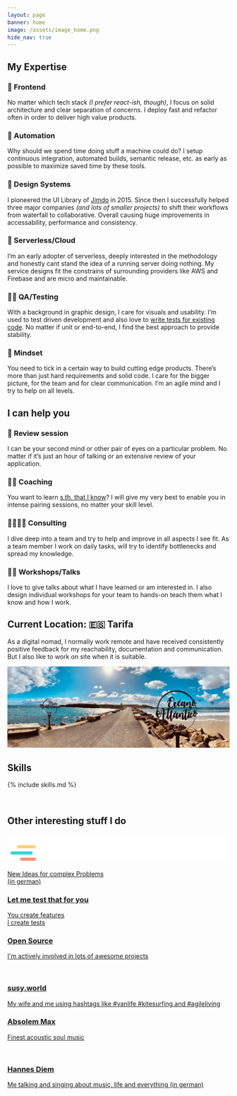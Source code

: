 ```yaml
---
layout: page
banner: home
image: /assets/image_home.png
hide_nav: true
---
```


<h2 class="home-section" id="expertise">My Expertise</h2>

<div class="grid">
  <div class="grid-entry">
    <h3>📱 Frontend</h3>
    <p>No matter which tech stack <em>(I prefer react-ish, though)</em>, I focus on solid architecture and clear separation of concerns. I deploy fast and refactor often in order to deliver high value products.</p>
  </div>

  <div class="grid-entry">
    <h3>🤖 Automation</h3>
    <p>Why should we spend time doing stuff a machine could do? I setup continuous integration, automated builds, semantic release, etc. as early as possible to maximize saved time by these tools.</p>
  </div>

  <div class="grid-entry">
    <h3>🎨 Design Systems</h3>
    <p>I pioneered the UI Library of <a href="https://www.jimdo.com/">Jimdo</a> in 2015. Since then I successfully helped three major companies <em>(and lots of smaller projects)</em> to shift their workflows from waterfall to collaborative. Overall causing huge improvements in accessability, performance and consistency. 
    </p>
  </div>

  <div class="grid-entry">
    <h3>🚀 Serverless/Cloud</h3>
    <p>I’m an early adopter of serverless, deeply interested in the methodology and honestly cant stand the idea of a running server doing nothing.
    My service designs fit the constrains of surrounding providers like AWS and Firebase
    and are micro and maintainable.</p>
  </div>

  <div class="grid-entry">
    <h3>👮‍♀️ QA/Testing</h3>
    <p>With a background in graphic design, I care for visuals and usability. 
     I‘m used to test driven development and also love to <a href="https://xiphe.net/lmttfy/">write tests for existing code</a>. No matter if unit or end-to-end, I find the best approach to provide stability.</p>
  </div>

  <div class="grid-entry">
    <h3>💭 Mindset</h3>
    <p>You need to tick in a certain way to build cutting edge products. There’s more than just hard requirements and solid code. I care for the bigger picture, for the team and for clear communication. I’m an agile mind and I try to help on all levels.</p>
  </div>

  <span class="clear"></span>
</div>


<h2 class="home-section" id="offers">I can help you</h2>

<div class="grid">
  <div class="grid-entry">
    <h3>🧐 Review session</h3>
    <p>I can be your second mind or other pair of eyes on a particular problem. No matter if it’s just an hour of talking or an extensive review of your application.</p>
  </div>

  <div class="grid-entry">
    <h3>👯‍♂️ Coaching</h3>
    <p>You want to learn <a href="/#skills">s.th. that I know</a>? I will give my very best to enable you in intense pairing sessions, no matter your skill level.</p>
  </div>

  <div class="grid-entry">
    <h3>👨‍👩‍👧‍👦 Consulting</h3>
    <p>I dive deep into a team and try to help and improve in all aspects I see fit. As a team member I work on daily tasks, will try to identify bottlenecks and spread my knowledge.</p>
  </div>

  <div class="grid-entry">
    <h3>👨‍🏫 Workshops/Talks</h3>
    <p>I love to give talks about what I have learned or am interested in. I also design individual workshops for your team to hands-on teach them what I know and how I work.</p>
  </div>
  <span class="clear"></span>

</div>

<h2 class="home-section" id="current-location">Current Location: 🇪🇸 Tarifa</h2>

As a digital nomad, I normally work remote and have received consistently positive feedback for my reachability, documentation and communication. But I also like to work on site when it is suitable.

<img src="/assets/tarifa_dos_mares.png" alt="Picture of Tarifa" />


<h2 class="home-section" id="skills">Skills</h2>

{% include skills.md %}

<br />
<h2 class="home-section" id="other">Other interesting stuff I do</h2>

<div class="grid">
  <a href="https://schubrake.de" class="grid-entry bg" style="background-image: url(/assets/schubbg.png)">
    <h3><img src="/assets/Schubrakede.svg" alt="Schubrakede" /></h3>
    <p>New Ideas for complex Problems<br />(in german)</p>
  </a>
  <a href="/lmttfy" class="grid-entry bg" style="background-image: url(/assets/complexity.png)">
    <h3>Let me test that for you</h3>
    <p>You create features<br />I create tests</p>
  </a>
  <a href="https://github.com/issues?utf8=%E2%9C%93&q=is%3Aopen+Xiphe" class="grid-entry bg" style="background-image: url(/assets/githubbg.png)">
    <h3>Open Source</h3>
    <p>I'm actively involved in lots of awesome projects</p><br />
  </a>
 
  <a href="https://www.instagram.com/susy.world/" class="grid-entry bg" style="background-image: url(/assets/susy.jpg)">
    <h3>susy.world</h3>
    <p>My wife and me using hashtags like #vanlife #kitesurfing and #agileliving</p>
  </a>
  <a href="https://absolem-max.com" class="grid-entry bg" style="background-image: url(/assets/absolem_max.png)">
    <h3>Absolem Max</h3>
    <p>Finest acoustic soul music</p><br />
  </a>
  <a href="https://hannesdiem.de" class="grid-entry bg" style="background-image: url(/assets/diem.png)">
    <h3>Hannes Diem</h3>
    <p>Me talking and singing about music, life and everything (in german)</p>
  </a>
  <span class="clear"></span>
</div>

